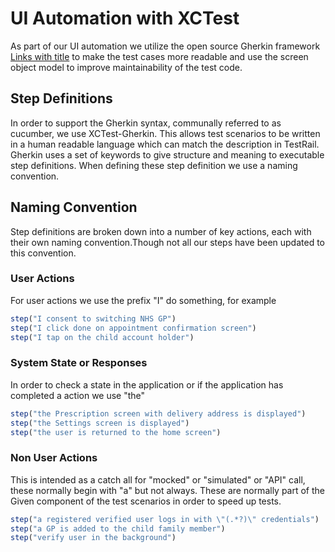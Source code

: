 # UI Automation with XCTest
As part of our UI automation we utilize the open source Gherkin framework [Links with title](https://github.com/net-a-porter-mobile/XCTest-Gherkin "XCTest-Gherkin") to make the test cases more readable and use the screen object model to improve maintainability of the test code.

## Step Definitions
In order to support the Gherkin syntax, communally referred to as cucumber, we use XCTest-Gherkin. This allows test scenarios to be written in a human readable language which can match the description in TestRail. Gherkin uses a set of keywords to give structure and meaning to executable step definitions. When defining these step definition we use a naming convention.

## Naming Convention
Step definitions are broken down into a number of key actions, each with their own naming convention.Though not all our steps have been updated to this convention.

### User Actions
For user actions we use the prefix "I" do something, for example
```javascript
step("I consent to switching NHS GP")
step("I click done on appointment confirmation screen")
step("I tap on the child account holder")
```

### System State or Responses
In order to check a state in the application or if the application has completed a action we use "the"
```javascript
step("the Prescription screen with delivery address is displayed")
step("the Settings screen is displayed")
step("the user is returned to the home screen")
```

### Non User Actions
This is intended as a catch all for "mocked" or "simulated" or "API" call, these normally begin with "a" but not always. These are normally part of the Given component of the test scenarios in order to speed up tests.
```javascript
step("a registered verified user logs in with \"(.*?)\" credentials")
step("a GP is added to the child family member")
step("verify user in the background")
```
